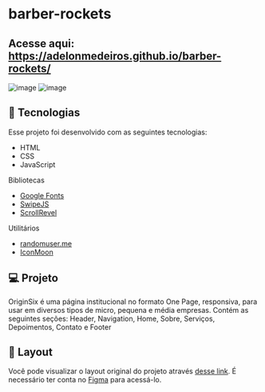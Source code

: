 # barber-rockets
## Acesse aqui: https://adelonmedeiros.github.io/barber-rockets/

![image](https://user-images.githubusercontent.com/38088372/159190876-3b8f312a-0ae4-47d4-b66d-26ff38c9e5b1.png)
![image](https://user-images.githubusercontent.com/38088372/159190915-2f0a2fe8-b445-46c4-99ee-67b8e067a35f.png)

## 🚀 Tecnologias

Esse projeto foi desenvolvido com as seguintes tecnologias:

- HTML
- CSS
- JavaScript

Bibliotecas

- [Google Fonts](https://fonts.google.com/)
- [SwipeJS](https://github.com/nolimits4web/Swiper)
- [ScrollRevel](https://scrollrevealjs.org)

Utilitários

- [randomuser.me](https://randomuser.me/photos)
- [IconMoon](https://icomoon.io/app/#/select)

## 💻 Projeto

OriginSix é uma página institucional no formato One Page, responsiva, para usar em diversos tipos de micro, pequena e média empresas. Contém as seguintes seções: Header, Navigation, Home, Sobre, Serviços, Depoimentos, Contato e Footer

## 🔖 Layout

Você pode visualizar o layout original do projeto através [desse link](https://www.figma.com/community/file/1009807319507822993/Origin-Six). É necessário ter conta no [Figma](https://figma.com) para acessá-lo.
